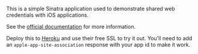 This is a simple Sinatra application used to demonstrate shared web credentials
with iOS applications.

See the [official documentation](https://developer.apple.com/library/ios/documentation/Security/Reference/SharedWebCredentialsRef/) for more information.

Deploy this to [Heroku](http://heroku.com) and use their free SSL to try it out.  You'll need to add an `apple-app-site-association`
response with your app id to make it work.
